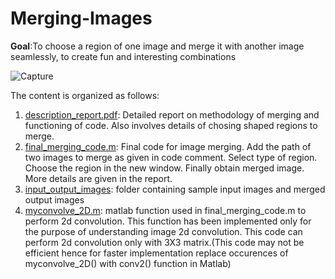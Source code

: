 # Merging-Images
**Goal**:To choose a region of one image and merge it with another image seamlessly, to create fun and interesting combinations 

![Capture](https://user-images.githubusercontent.com/70597312/103102303-5d799600-4641-11eb-8d13-cdbb6a9f1b90.PNG)

The content is organized as follows:
1. [description_report.pdf](https://github.com/VM-Kumar/Merging-Images/blob/main/description_report.pdf): Detailed report on methodology of merging and functioning of code. Also involves details of chosing shaped regions to merge.
2. [final_merging_code.m](https://github.com/VM-Kumar/Merging-Images/blob/main/final_merging_code.m): Final code for image merging. Add the path of two images to merge as given in code comment. Select type of region. Choose the region in the new window. Finally obtain merged image. More details are given in the report.
3. [input_output_images](https://github.com/VM-Kumar/Merging-Images/tree/main/input_output_images): folder containing sample input images and merged output images
4. [myconvolve_2D.m](https://github.com/VM-Kumar/Merging-Images/blob/main/myconvolve_2D.m): matlab function used in final_merging_code.m to perform 2d convolution. This function has been implemented only for the purpose of understanding image 2d convolution. This code can perform 2d convolution only with 3X3 matrix.(This code may not be efficient hence for faster implementation replace occurences of myconvolve_2D() with conv2() function in Matlab)
